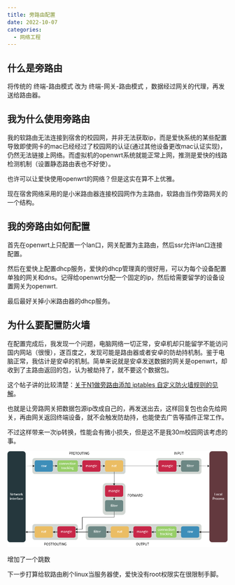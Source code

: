 ```yaml
---
title: 旁路由配置
date: 2022-10-07
categories:
  - 网络工程
---
```


## 什么是旁路由

将传统的 终端-路由模式 改为 终端-网关-路由模式 ，数据经过网关的代理，再发送给路由器。

## 我为什么使用旁路由

我的软路由无法连接到宿舍的校园网，并非无法获取ip，而是爱快系统的某些配置导致即使网卡的mac已经经过了校园网的认证(通过其他设备更改mac认证实现)，仍然无法链接上网络。而虚拟机的openwrt系统就能正常上网，推测是爱快的线路检测机制（设置静态路由表也不好使）。

也许可以让爱快使用openwrt的网络？但是这实在算不上优雅。

现在宿舍网络采用的是小米路由器连接校园网作为主路由，软路由当作旁路网关的一个结构。

## 我的旁路由如何配置

首先在openwrt上只配置一个lan口，网关配置为主路由，然后ssr允许lan口连接配置。

然后在爱快上配置dhcp服务，爱快的dhcp管理真的很好用，可以为每个设备配置单独的网关和dns。记得给openwrt分配一个固定的ip，然后给需要留学的设备设置网关为openwrt.

最后最好关掉小米路由器的dhcp服务。

## 为什么要配置防火墙

在配置完成后，我发现一个问题，电脑网络一切正常，安卓机却只能留学不能访问国内网站（很慢），遂百度之，发现可能是路由器或者安卓的防劫持机制。鉴于电脑正常，我估计是安卓的机制。简单来说就是安卓发送数据的网关是openwrt，却收到了主路由返回的包，认为被劫持了，就不要这个数据包。

这个帖子讲的比较清楚：[关于N1做旁路由添加 iptables 自定义防火墙规则的见解](https://www.right.com.cn/forum/thread-2983767-1-1.html)。

也就是让旁路网关把数据包源ip改成自己的，再发送出去，这样回复包也会先给网关，再由网关返回终端设备，就不会触发防劫持，也能使去广告等插件正常工作。

不过这样带来一次ip转换，性能会有微小损失，但是这不是我30m校园网该考虑的事。

![](images/image.png)

增加了一个跳数

下一步打算给软路由刷个linux当服务器使，爱快没有root权限实在很限制手脚。
